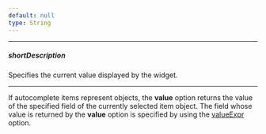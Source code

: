 ```yaml
---
default: null
type: String
---
```

---
##### shortDescription
Specifies the current value displayed by the widget.

---
If autocomplete items represent objects, the **value** option returns the value of the specified field of the currently selected item object. The field whose value is returned by the **value** option is specified by using the [valueExpr](/api-reference/10%20UI%20Widgets/DataExpressionMixin/1%20Configuration/valueExpr.md '/Documentation/ApiReference/UI_Widgets/dxAutocomplete/Configuration/#valueExpr') option.